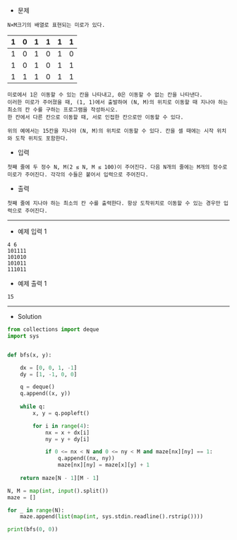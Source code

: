 - 문제

```
N×M크기의 배열로 표현되는 미로가 있다.
```

|1 |	0 |	1 |	1 |	1 |	1 |
| --- | --- | --- | --- | --- | --- |
| 1 |	0 |	1 |	0 |	1 |	0 |
| 1	| 0 |	 1 |	0 |	1 |	1 |
| 1	| 1 |	1 |	0 |	1 |	1 |

```
미로에서 1은 이동할 수 있는 칸을 나타내고, 0은 이동할 수 없는 칸을 나타낸다.
이러한 미로가 주어졌을 때, (1, 1)에서 출발하여 (N, M)의 위치로 이동할 때 지나야 하는 최소의 칸 수를 구하는 프로그램을 작성하시오.
한 칸에서 다른 칸으로 이동할 때, 서로 인접한 칸으로만 이동할 수 있다.

위의 예에서는 15칸을 지나야 (N, M)의 위치로 이동할 수 있다. 칸을 셀 때에는 시작 위치와 도착 위치도 포함한다.
```

- 입력

```
첫째 줄에 두 정수 N, M(2 ≤ N, M ≤ 100)이 주어진다. 다음 N개의 줄에는 M개의 정수로 미로가 주어진다. 각각의 수들은 붙어서 입력으로 주어진다.
```

- 출력

```
첫째 줄에 지나야 하는 최소의 칸 수를 출력한다. 항상 도착위치로 이동할 수 있는 경우만 입력으로 주어진다.
```

---

- 예제 입력 1 

```
4 6
101111
101010
101011
111011
```

- 예제 출력 1 

```
15
```

---

- Solution

```py
from collections import deque
import sys


def bfs(x, y):

    dx = [0, 0, 1, -1]
    dy = [1, -1, 0, 0]

    q = deque()
    q.append((x, y))
    
    while q:
        x, y = q.popleft()

        for i in range(4):
            nx = x + dx[i]
            ny = y + dy[i]

            if 0 <= nx < N and 0 <= ny < M and maze[nx][ny] == 1:
                q.append((nx, ny))
                maze[nx][ny] = maze[x][y] + 1
                
    return maze[N - 1][M - 1]

N, M = map(int, input().split())
maze = []

for _ in range(N):
    maze.append(list(map(int, sys.stdin.readline().rstrip())))

print(bfs(0, 0))
```
